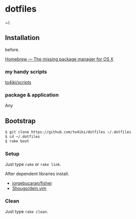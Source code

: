 dotfiles
========

~/.

## Installation

before.

[Homebrew — The missing package manager for OS X](http://brew.sh/)

### my handy scripts
[to4iki/scripts](https://github.com/to4iki/scripts)

### package & application
Any

## Bootstrap

```bash
$ git clone https://github.com/to4iki/dotfiles ~/.dotfiles
$ cd ~/.dotfiles
$ rake boot
```

### Setup
Just type `rake` or `rake link`.

After dependent libraries install.
- [jorgebucaran/fisher](https://github.com/jorgebucaran/fisher)
- [Shougo/dein.vim](https://github.com/Shougo/dein.vim)

### Clean
Just type `rake clean`.
